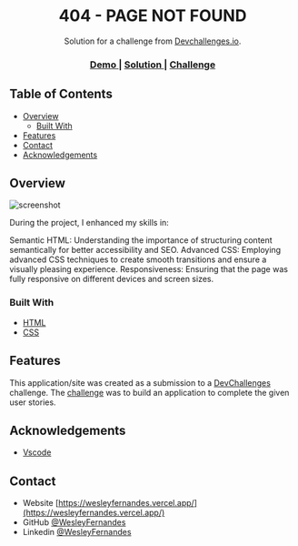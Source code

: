 <!-- Please update value in the {}  -->

<h1 align="center">404 - PAGE NOT FOUND</h1>

<div align="center">
   Solution for a challenge from  <a href="http://devchallenges.io" target="_blank">Devchallenges.io</a>.
</div>

<div align="center">
  <h3>
    <a href="https://www.figma.com/file/QeKWLNhB13zDjJzqR22TKE/404-page-challenge?type=design&node-id=1%3A4&mode=design&t=xJAEsPYShKd7vutC-1">
      Demo
    </a>
    <span> | </span>
    <a href="https://github.com/Wesley-Fernandes/PROJECT--404-PAGE-NOT-FOUND">
      Solution
    </a>
    <span> | </span>
    <a href="https://devchallenges.io/challenges/wBunSb7FPrIepJZAg0sY">
      Challenge
    </a>
  </h3>
</div>

<!-- TABLE OF CONTENTS -->

## Table of Contents

- [Overview](#overview)
  - [Built With](#built-with)
- [Features](#features)
- [Contact](#contact)
- [Acknowledgements](#acknowledgements)

<!-- OVERVIEW -->

## Overview

![screenshot](https://i.ibb.co/BzJCfj9/Capturar.png)

During the project, I enhanced my skills in:

Semantic HTML: Understanding the importance of structuring content semantically for better accessibility and SEO.
Advanced CSS: Employing advanced CSS techniques to create smooth transitions and ensure a visually pleasing experience.
Responsiveness: Ensuring that the page was fully responsive on different devices and screen sizes.

### Built With

<!-- This section should list any major frameworks that you built your project using. Here are a few examples.-->

- [HTML](https://developer.mozilla.org/pt-BR/docs/Web/HTML)
- [CSS](https://developer.mozilla.org/pt-BR/docs/Web/CSS)

## Features

<!-- List the features of your application or follow the template. Don't share the figma file here :) -->

This application/site was created as a submission to a [DevChallenges](https://devchallenges.io/challenges) challenge. The [challenge](https://devchallenges.io/challenges/wBunSb7FPrIepJZAg0sY) was to build an application to complete the given user stories.

## Acknowledgements

<!-- This section should list any articles or add-ons/plugins that helps you to complete the project. This is optional but it will help you in the future. For exmpale -->

- [Vscode](https://code.visualstudio.com/)

## Contact

- Website [https://wesleyfernandes.vercel.app/](https://wesleyfernandes.vercel.app/)
- GitHub [@WesleyFernandes](https://github.com/Wesley-Fernandes)
- Linkedin [@WesleyFernandes](https://www.linkedin.com/in/wesley-israel-fernandes/)
<!--http://wesley-fernandes.github.io/404 -->
